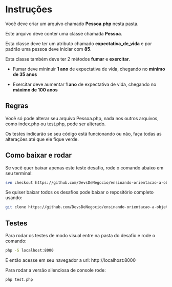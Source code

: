 # Instruções

Você deve criar um arquivo chamado **Pessoa.php** nesta pasta.

Este arquivo deve conter uma classe chamada **Pessoa**.

Esta classe deve ter um atributo chamado **expectativa_de_vida** e por padrão uma pessoa deve iniciar com **85**.

Esta classe também deve ter 2 métodos **fumar** e **exercitar**.

- Fumar deve mininuir **1 ano** de expectativa de vida, chegando no **mínimo de 35 anos**
    
- Exercitar deve aumentar **1 ano** de expectativa de vida, chegando no **máximo de 100 anos**

## Regras

Você só pode alterar seu arquivo Pessoa.php, nada nos outros arquivos, como index.php ou test.php, pode ser alterado.

Os testes indicarão se seu código está funcionando ou não, faça todas as alterações até que ele fique verde.

## Como baixar e rodar

Se você quer baixar apenas este teste desafio, rode o comando abaixo em seu terminal:

```bash
svn checkout https://github.com/DevsDeNegocio/ensinando-orientacao-a-objetos/trunk/php/nivel-1
```

Se quiser baixar todos os desafios pode baixar o repositório completo usando:

```bash
git clone https://github.com/DevsDeNegocio/ensinando-orientacao-a-objetos
```


## Testes

Para rodar os testes de modo visual entre na pasta do desafio e rode o comando:
```bash
php -S localhost:8000
```

E então acesse em seu navegador a url: http://localhost:8000

Para rodar a versão silenciosa de console rode:

```bash
php test.php
```